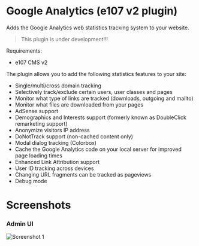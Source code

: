 Google Analytics (e107 v2 plugin)
=================================
Adds the Google Analytics web statistics tracking system to your website.

> This plugin is under development!!!

Requirements:
- e107 CMS v2

The plugin allows you to add the following statistics features to your site:
- Single/multi/cross domain tracking
- Selectively track/exclude certain users, user classes and pages
- Monitor what type of links are tracked (downloads, outgoing and mailto)
- Monitor what files are downloaded from your pages
- AdSense support
- Demographics and Interests support (formerly known as DoubleClick remarketing support)
- Anonymize visitors IP address
- DoNotTrack support (non-cached content only)
- Modal dialog tracking (Colorbox)
- Cache the Google Analytics code on your local server for improved page loading times
- Enhanced Link Attribution support
- User ID tracking across devices
- Changing URL fragments can be tracked as pageviews
- Debug mode

Screenshots
===========

### Admin UI
![Screenshot 1](https://www.dropbox.com/s/wmcwgw1mkananpe/admin_ui.png?dl=1)

